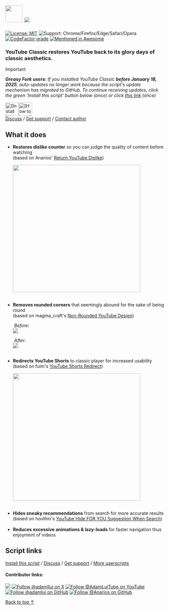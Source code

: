 <h1>
  <picture>
    <source media="(prefers-color-scheme: dark)" srcset="https://assets.ytclassic.com/images/logos/youtube-classic/darkmode.png">
    <img height=53 src="https://assets.ytclassic.com/images/logos/youtube-classic/lightmode.png">
  </picture>
  <a href="https://twitter.com/intent/tweet?text=Nostalgic%20for%20classic%20YouTube%3F%20This%20userscript%20is%20just%20the%20fix!&url=https://github.com/adamlui/userscripts/tree/master/youtube-classic&hashtags=greasemonkey,userscripts,javascript"><img src="https://img.shields.io/twitter/url/http/shields.io.svg?style=social"></a>
</h1>

[![License: MIT](https://img.shields.io/badge/License-MIT-orange.svg?style=flat-square)](https://github.com/adamlui/youtube-classic/blob/main/LICENSE.md)
![Support: Chrome/Firefox/Edge/Safari/Opera](https://img.shields.io/badge/Support-Chrome|Firefox|Edge|Safari|Opera-989898.svg?style=flat-square)
[![CodeFactor grade](https://img.shields.io/codefactor/grade/github/adamlui/youtube-classic?label=Code%20Quality&style=flat-square)](https://www.codefactor.io/repository/github/adamlui/youtube-classic)
[![Mentioned in Awesome](https://assets.ytclassic.com/images/badges/awesome/mentioned-in/rectangle-badge.svg)](https://github.com/awesome-scripts/awesome-userscripts#youtube)

<h3><b>YouTube Classic</b> restores YouTube back to its glory days of classic aesthetics.</h3>

> [!IMPORTANT]
> _**Greasy Fork users:** If you installed YouTube Classic **before January 18, 2025**, auto-updates no longer work because the script's update mechanism has migrated to GitHub. To continue receiving updates, click the green 'Install this script' button below (once) or click [this link](https://gm.ytclassic.com) (once)_

<a href="https://gm.ytclassic.com"><img alt="[Install this script]" height=42 src="https://assets.ytclassic.com/images/buttons/greasy-fork/install-button.svg"></a><a href="https://greasyfork.org/help/installing-user-scripts"><img height=42 alt="[How to install]" title="How to install" src="https://assets.ytclassic.com/images/buttons/greasy-fork/help-button.svg"></a>
<br>
[Discuss](https://github.com/adamlui/youtube-classic/discussions) /
[Get support](https://support.ytclassic.com) /
[Contact author](https://github.com/adamlui)

<h2>What it does</h2>
<ul>
  <li><b>Restores dislike counter</b> so you can judge the quality of content before watching<br>
    (based on Anarios' <a href="https://github.com/Anarios/return-youtube-dislike">Return YouTube Dislike</a>)
    <p><img width=400px src="https://assets.ytclassic.com/images/screenshots/dislike-counter.png"></li><br>
  <li><b>Removes rounded corners</b> that seemingly abound for the sake of being round<br>
    (based on magma_craft's <a href="https://userstyles.world/style/7243/css-adjustments-fixes-for-non-rounded-youtube-design">Non-Rounded YouTube Design</a>)
    <p><i>&nbsp;Before:</i><br>
      <img src="https://assets.ytclassic.com/images/screenshots/youtube-modern-ui.png">
    <p><i>&nbsp;After:</i><br>
      <img src="https://assets.ytclassic.com/images/screenshots/youtube-classic-ui.png"></li><br>
  <li><b>Redirects YouTube Shorts</b> to classic player for increased usability<br>
    (based on fuim's <a href="https://greasyfork.org/scripts/439993-youtube-shorts-redirect">YouTube Shorts Redirect</a>)
    <p><img width=400 src="https://assets.ytclassic.com/images/screenshots/shorts-redir.png"></li><br>
  <li><b>Hides sneaky recommendations</b> from search for more accurate results<br>
    (based on hoothin's <a href="https://greasyfork.org/scripts/441189-youtube-hide-for-you-suggestion-when-search">
      YouTube Hide FOR YOU Suggestion When Search</a>)</li><br>
  <li><b>Reduces excessive animations & lazy-loads</b> for faster navigation thus enjoyment of videos</li>
</ul>

## Script links

[Install this script](https://gm.ytclassic.com) /
[Discuss](https://github.com/adamlui/youtube-classic/discussions) /
[Get support](https://support.ytclassic.com) /
[More userscripts](https://github.com/adamlui/userscripts)

#### Contributor links:

[![](https://img.shields.io/mastodon/follow/109387703022229926?domain=https%3A%2F%2Felonsucks.org&style=social)](https://elonsucks.org/@adam?utm_source=youtube_classic&utm_content=github_shield "Follow @adam on Mastodon")
[![](https://img.shields.io/badge/Follow%20@adamllui-2.2k-blue?logo=x&style=social "Follow @adamllui on X")](https://x.com/intent/user?screen_name=adamllui)
[![](https://img.shields.io/youtube/channel/subscribers/UCgBMqK7SRL5R__3qM-YAcSg?label=Follow%20%40adamluitube&style=social "Follow @AdamLuiTube on YouTube")](https://www.youtube.com/AdamLuiTube?sub_confirmation=1)
[![](https://img.shields.io/github/followers/adamlui?label=Follow%20%40adamlui&style=social "Follow @adamlui on GitHub")](https://github.com/adamlui)
[![](https://img.shields.io/github/followers/Anarios?label=Follow%20%40Anarios&style=social "Follow @Anarios on GitHub")](https://github.com/Anarios)


<a href="#--------------">Back to top ↑</a>
